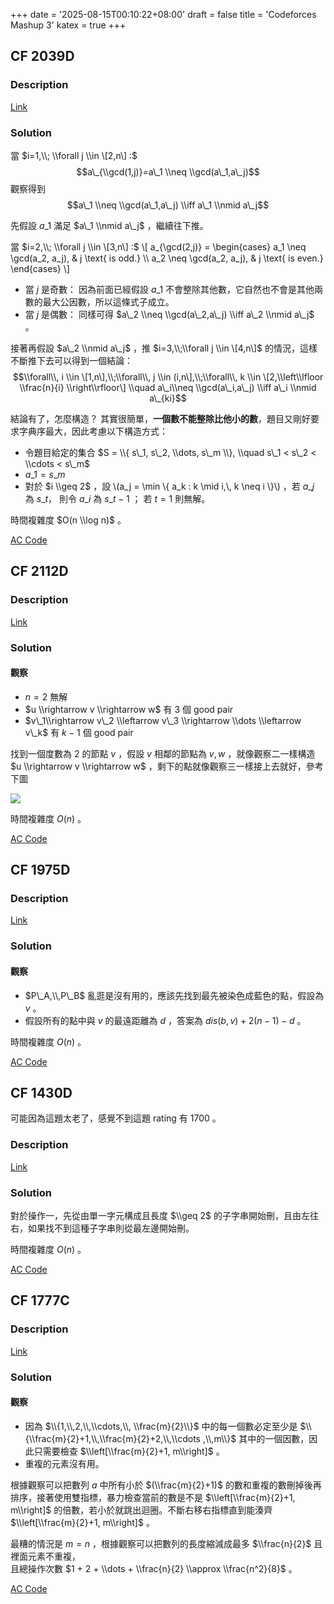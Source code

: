 +++
date = '2025-08-15T00:10:22+08:00'
draft = false
title = 'Codeforces Mashup 3'
katex = true
+++

## CF 2039D
### Description

[Link](https://codeforces.com/problemset/problem/2039/D)

### Solution

當 $i=1,\\; \\forall j \\in \[2,n\] :$ $$a\_{\\gcd(1,j)}=a\_1 \\neq \\gcd(a\_1,a\_j)$$ 觀察得到 $$a\_1 \\neq \\gcd(a\_1,a\_j) \\iff a\_1 \\nmid a\_j$$

先假設 $a\_1$ 滿足 $a\_1 \\nmid a\_j$ ，繼續往下推。

當 $i=2,\\; \\forall j \\in \[3,n\] :$ \\\[ a\_{\\gcd(2,j)} = \\begin{cases} a\_1 \\neq \\gcd(a\_2, a\_j), & j \\text{ is odd.} \\\\ a\_2 \\neq \\gcd(a\_2, a\_j), & j \\text{ is even.} \\end{cases} \\\]

*   當 $j$ 是奇數： 因為前面已經假設 $a\_1$ 不會整除其他數，它自然也不會是其他兩數的最大公因數，所以這條式子成立。
*   當 $j$ 是偶數： 同樣可得 $a\_2 \\neq \\gcd(a\_2,a\_j) \\iff a\_2 \\nmid a\_j$ 。

接著再假設 $a\_2 \\nmid a\_j$ ，推 $i=3,\\;\\forall j \\in \[4,n\]$ 的情況，這樣不斷推下去可以得到一個結論： $$\\forall\\, i \\in \[1,n\],\\;\\forall\\, j \\in (i,n\],\\;\\forall\\, k \\in \[2,\\left\\lfloor \\frac{n}{i} \\right\\rfloor\] \\quad a\_i\\neq \\gcd(a\_i,a\_j) \\iff a\_i \\nmid a\_{ki}$$

結論有了，怎麼構造？ 其實很簡單，**一個數不能整除比他小的數**，題目又剛好要求字典序最大，因此考慮以下構造方式：

*   令題目給定的集合 $S = \\{ s\_1, s\_2, \\dots, s\_m \\}, \\quad s\_1 < s\_2 < \\cdots < s\_m$
*   $a\_1=s\_m$
*   對於 $i \\geq 2$ ，設 \\(a\_j = \\min \\{ a\_k : k \\mid i,\\, k \\neq i \\}\\) ，若 $a\_j$ 為 $s\_t$， 則令 $a\_i$ 為 $s\_{t-1}$ ； 若 $t=1$ 則無解。

時間複雜度 $O(n \\log n)$ 。

[AC Code](https://codeforces.com/contest/2039/submission/333991898)

## CF 2112D
### Description

[Link](https://codeforces.com/problemset/problem/2112/D)

### Solution

#### 觀察

*   $n = 2$ 無解
*   $u \\rightarrow v \\rightarrow w$ 有 $3$ 個 good pair
*   $v\_1\\rightarrow v\_2 \\leftarrow v\_3 \\rightarrow \\dots \\leftarrow v\_k$ 有 $k-1$ 個 good pair

找到一個度數為 $2$ 的節點 $v$ ，假設 $v$ 相鄰的節點為 $v, w$ ，就像觀察二一樣構造 $u \\rightarrow v \\rightarrow w$ ，剩下的點就像觀察三一樣接上去就好，參考下圖

![](/posts/codeforces-mashup-3/graph.png)

時間複雜度 $O(n)$ 。

[AC Code](https://codeforces.com/contest/2112/submission/334600976)

## CF 1975D
### Description

[Link](https://codeforces.com/contest/1975/problem/D)

### Solution

#### 觀察

*   $P\_A,\\,P\_B$ 亂逛是沒有用的，應該先找到最先被染色成藍色的點，假設為 $v$ 。
*   假設所有的點中與 $v$ 的最遠距離為 $d$ ，答案為 $dis(b, v) + 2(n-1) - d$ 。

時間複雜度 $O(n)$ 。

[AC Code](https://codeforces.com/contest/1975/problem/D)

## CF 1430D
可能因為這題太老了，感覺不到這題 rating 有 1700 。
### Description
[Link](https://codeforces.com/problemset/problem/1430/D)

### Solution
對於操作一，先從由單一字元構成且長度 $\\geq 2$ 的子字串開始刪，且由左往右，如果找不到這種子字串則從最左邊開始刪。

時間複雜度 $O(n)$ 。

[AC Code](https://codeforces.com/contest/1430/submission/337133361)

## CF 1777C
### Description
[Link](https://codeforces.com/contest/1777/problem/C)

### Solution
#### 觀察
- 因為 $\\{1,\\,2,\\,\\cdots,\\, \\frac{m}{2}\\}$ 中的每一個數必定至少是 $\\{\\frac{m}{2}+1,\\,\\frac{m}{2}+2,\\,\\cdots ,\\,m\\}$ 其中的一個因數，因此只需要檢查 $\\left[\\frac{m}{2}+1, m\\right]$ 。
- 重複的元素沒有用。

 根據觀察可以把數列 $a$ 中所有小於 $(\\frac{m}{2}+1)$ 的數和重複的數刪掉後再排序，接著使用雙指標，暴力檢查當前的數是不是 $\\left[\\frac{m}{2}+1, m\\right]$ 的倍數，若小於就跳出迴圈。不斷右移右指標直到能湊齊 $\\left[\\frac{m}{2}+1, m\\right]$ 。

最糟的情況是 $m = n$ ，根據觀察可以把數列的長度縮減成最多 $\\frac{n}{2}$ 且裡面元素不重複，  
且總操作次數 $1 + 2 + \\dots + \\frac{n}{2} \\approx \\frac{n^2}{8}$ 。

[AC Code](https://codeforces.com/contest/1777/submission/337883398)
